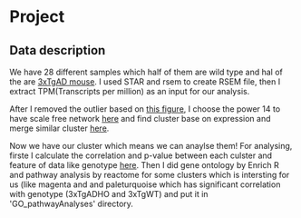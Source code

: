 # Project

## Data description

We have 28 different samples which half of them are wild type and hal of the are [3xTgAD mouse](https://www.alzforum.org/research-models/3xtg). I used STAR and rsem to create RSEM file, then I extract TPM(Transcripts per million) as an input for our analysis.

After I removed the outlier based on [this figure](https://github.com/nargesr/AdvancedInformaticsExercisesPiplineAnalyses/blob/main/WGCNA_pipline/sampleClusteringCleaning.pdf), I choose the power 14 to have scale free network [here](https://github.com/nargesr/AdvancedInformaticsExercisesPiplineAnalyses/blob/main/WGCNA_pipline/summarypower.pdf) and find cluster base on expression and merge similar cluster [here](https://github.com/nargesr/AdvancedInformaticsExercisesPiplineAnalyses/blob/main/WGCNA_pipline/geneDendro-3.pdf).

Now we have our cluster which means we can anaylse them! For analysing, firste I calculate the correlation and p-value between each culster and feature of data like genotype [here](https://github.com/nargesr/AdvancedInformaticsExercisesPiplineAnalyses/blob/main/WGCNA_pipline/Module-traitRelationships.pdf). Then I did gene ontology by Enrich R and pathway analysis by reactome for some clusters which is intersting for us (like magenta and and paleturquoise which has significant correlation with genotype (3xTgADHO and 3xTgWT) and put it in 'GO_pathwayAnalyses' directory.

